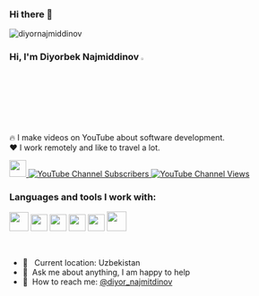 ### Hi there 👋
<p align="left"> <img src="https://komarev.com/ghpvc/?username=diyornajmiddinov&label=Profile%20views&color=0e75b6&style=flat" alt="diyornajmiddinov" /> </p>

### Hi, I'm Diyorbek Najmiddinov <img src="https://media.giphy.com/media/hvRJCLFzcasrR4ia7z/giphy.gif" width="3%">

🔥 I make videos on YouTube about software development. <br />
❤️ I work remotely and like to travel a lot.


<a href="https://www.youtube.com/channel/UCkvNQZbrAy_PkiJfQK1OTaw" target="_blank">
    <img src="https://www.freeiconspng.com/thumbs/youtube-logo-png/hd-youtube-logo-png-transparent-background-20.png" width="30px">
    <img alt="YouTube Channel Subscribers" src="https://img.shields.io/youtube/channel/subscribers/UCkvNQZbrAy_PkiJfQK1OTaw?style=for-the-badge">
    <img alt="YouTube Channel Views" src="https://img.shields.io/youtube/channel/views/UCkvNQZbrAy_PkiJfQK1OTaw?style=for-the-badge">
</a>

<br />

### Languages and tools I work with:

<code><img src="https://icons-for-free.com/iconfiles/png/512/java+icon-1320167912601224138.png" width="34px"></code>
<code><img src="https://upload.wikimedia.org/wikipedia/commons/thumb/2/29/Postgresql_elephant.svg/1985px-Postgresql_elephant.svg.png" width="30px"></code>
<code><img src="https://springframework.guru/wp-content/uploads/2015/02/spring-framework-project-logo.png" width="30px"></code>
<code><img src="https://brandslogos.com/wp-content/uploads/images/large/python-logo.png" width="30px"></code>
<code><img src="https://www.svgviewer.dev/static-svgs/34566/mongodb.svg" width="30px"></code>
<code><img src="https://findicons.com/files/icons/2420/coded/512/sql.png" width="35px"></code>

<br />

- 📍 &nbsp; Current location: Uzbekistan
- 📝&nbsp; Ask me about anything, I am happy to help
- 📨&nbsp; How to reach me: [@diyor_najmitdinov](https://instagram.com/diyor_najmitdinov/)
